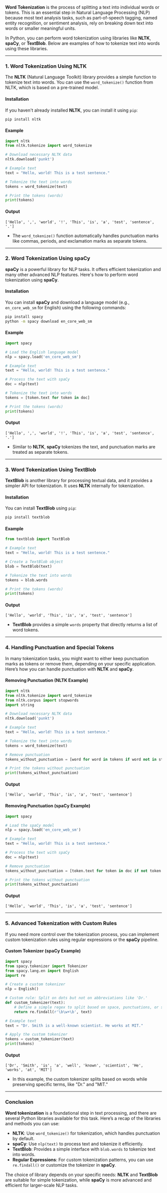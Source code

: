 **Word Tokenization** is the process of splitting a text into individual words or tokens. This is an essential step in Natural Language Processing (NLP) because most text analysis tasks, such as part-of-speech tagging, named entity recognition, or sentiment analysis, rely on breaking down text into words or smaller meaningful units.

In Python, you can perform word tokenization using libraries like **NLTK**, **spaCy**, or **TextBlob**. Below are examples of how to tokenize text into words using these libraries.

---

### 1. **Word Tokenization Using NLTK**

The **NLTK** (Natural Language Toolkit) library provides a simple function to tokenize text into words. You can use the `word_tokenize()` function from NLTK, which is based on a pre-trained model.

#### Installation

If you haven't already installed **NLTK**, you can install it using `pip`:

```bash
pip install nltk
```

#### Example

```python
import nltk
from nltk.tokenize import word_tokenize

# Download necessary NLTK data
nltk.download('punkt')

# Example text
text = "Hello, world! This is a test sentence."

# Tokenize the text into words
tokens = word_tokenize(text)

# Print the tokens (words)
print(tokens)
```

#### Output

```
['Hello', ',', 'world', '!', 'This', 'is', 'a', 'test', 'sentence', '.']
```

- The `word_tokenize()` function automatically handles punctuation marks like commas, periods, and exclamation marks as separate tokens.

---

### 2. **Word Tokenization Using spaCy**

**spaCy** is a powerful library for NLP tasks. It offers efficient tokenization and many other advanced NLP features. Here's how to perform word tokenization using **spaCy**.

#### Installation

You can install **spaCy** and download a language model (e.g., `en_core_web_sm` for English) using the following commands:

```bash
pip install spacy
python -m spacy download en_core_web_sm
```

#### Example

```python
import spacy

# Load the English language model
nlp = spacy.load('en_core_web_sm')

# Example text
text = "Hello, world! This is a test sentence."

# Process the text with spaCy
doc = nlp(text)

# Tokenize the text into words
tokens = [token.text for token in doc]

# Print the tokens (words)
print(tokens)
```

#### Output

```
['Hello', ',', 'world', '!', 'This', 'is', 'a', 'test', 'sentence', '.']
```

- Similar to **NLTK**, **spaCy** tokenizes the text, and punctuation marks are treated as separate tokens.

---

### 3. **Word Tokenization Using TextBlob**

**TextBlob** is another library for processing textual data, and it provides a simpler API for tokenization. It uses **NLTK** internally for tokenization.

#### Installation

You can install **TextBlob** using `pip`:

```bash
pip install textblob
```

#### Example

```python
from textblob import TextBlob

# Example text
text = "Hello, world! This is a test sentence."

# Create a TextBlob object
blob = TextBlob(text)

# Tokenize the text into words
tokens = blob.words

# Print the tokens (words)
print(tokens)
```

#### Output

```
['Hello', 'world', 'This', 'is', 'a', 'test', 'sentence']
```

- **TextBlob** provides a simple `words` property that directly returns a list of word tokens.

---

### 4. **Handling Punctuation and Special Tokens**

In many tokenization tasks, you might want to either keep punctuation marks as tokens or remove them, depending on your specific application. Here’s how you can handle punctuation with **NLTK** and **spaCy**.

#### Removing Punctuation (NLTK Example)

```python
import nltk
from nltk.tokenize import word_tokenize
from nltk.corpus import stopwords
import string

# Download necessary NLTK data
nltk.download('punkt')

# Example text
text = "Hello, world! This is a test sentence."

# Tokenize the text into words
tokens = word_tokenize(text)

# Remove punctuation
tokens_without_punctuation = [word for word in tokens if word not in string.punctuation]

# Print the tokens without punctuation
print(tokens_without_punctuation)
```

#### Output

```
['Hello', 'world', 'This', 'is', 'a', 'test', 'sentence']
```

#### Removing Punctuation (spaCy Example)

```python
import spacy

# Load the spaCy model
nlp = spacy.load('en_core_web_sm')

# Example text
text = "Hello, world! This is a test sentence."

# Process the text with spaCy
doc = nlp(text)

# Remove punctuation
tokens_without_punctuation = [token.text for token in doc if not token.is_punct]

# Print the tokens without punctuation
print(tokens_without_punctuation)
```

#### Output

```
['Hello', 'world', 'This', 'is', 'a', 'test', 'sentence']
```

---

### 5. **Advanced Tokenization with Custom Rules**

If you need more control over the tokenization process, you can implement custom tokenization rules using regular expressions or the **spaCy** pipeline.

#### Custom Tokenizer (spaCy Example)

```python
import spacy
from spacy.tokenizer import Tokenizer
from spacy.lang.en import English
import re

# Create a custom tokenizer
nlp = English()

# Custom rule: Split on dots but not on abbreviations like 'Dr.'
def custom_tokenizer(text):
    # Define a simple regex to split based on space, punctuations, or specific characters
    return re.findall(r'\b\w+\b', text)

# Example text
text = "Dr. Smith is a well-known scientist. He works at MIT."

# Apply the custom tokenizer
tokens = custom_tokenizer(text)
print(tokens)
```

#### Output

```
['Dr', 'Smith', 'is', 'a', 'well', 'known', 'scientist', 'He', 'works', 'at', 'MIT']
```

- In this example, the custom tokenizer splits based on words while preserving specific terms, like "Dr." and "MIT."

---

### Conclusion

**Word tokenization** is a foundational step in text processing, and there are several Python libraries available for this task. Here’s a recap of the libraries and methods you can use:

- **NLTK**: Use `word_tokenize()` for tokenization, which handles punctuation by default.
- **spaCy**: Use `nlp(text)` to process text and tokenize it efficiently.
- **TextBlob**: Provides a simple interface with `blob.words` to tokenize text into words.
- **Regular Expressions**: For custom tokenization patterns, you can use `re.findall()` or customize the tokenizer in **spaCy**.

The choice of library depends on your specific needs: **NLTK** and **TextBlob** are suitable for simple tokenization, while **spaCy** is more advanced and efficient for larger-scale NLP tasks.
